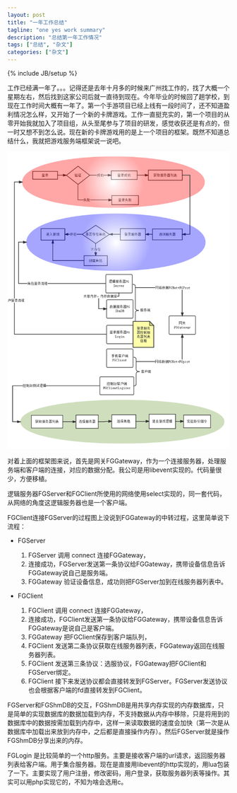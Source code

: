 ```yaml
---
layout: post
title: "一年工作总结"
tagline: "one yes work summary"
description: "总结第一年工作情况"
tags: ["总结", "杂文"]
categories: ["杂文"]
---
```

{% include JB/setup %}

工作已经满一年了。。。记得还是去年十月多的时候来广州找工作的，找了大概一个星期左右，然后找到这家公司后就一直待到现在。今年毕业的时候回了趟学校，到现在工作时间大概有一年了。第一个手游项目已经上线有一段时间了，还不知道盈利情况怎么样，又开始了一个新的卡牌游戏。工作一直挺充实的，第一个项目的从零开始我就加入了项目组，从头至尾参与了项目的研发，感觉收获还是有点的，但一时又想不到怎么说。现在新的卡牌游戏用的是上一个项目的框架。既然不知道总结什么，我就把游戏服务端框架说一说吧。


<img src="/assets/media/gameserver.png" alt="Sanjose" class="img-center">

对着上面的框架图来说，首先是网关FGGateway，作为一个连接服务器，处理服务端和客户端的连接，对应的数据分配。我公司是用libevent实现的。代码量很少，方便移植。

逻辑服务器FGServer和FGClient所使用的网络使用select实现的，同一套代码，从网络的角度这逻辑服务器也是一个客户端。

FGClient连接FGServer的过程图上没说到FGGateway的中转过程，这里简单说下流程：

* FGServer
    1. FGServer 调用 connect 连接FGGateway，
    2. 连接成功，FGServer发送第一条协议给FGGateway，携带设备信息告诉FGGateway说自己是服务端。
    3. FGGateway 验证设备信息，成功则把FGServer加到在线服务器列表中。

* FGClient
    1. FGClient 调用 connect 连接FGGateway，
    2. 连接成功，FGClient发送第一条协议给FGGateway，携带设备信息告诉FGGateway是说自己是客户端。
    3. FGGateway 把FGClient保存到客户端队列，
    4. FGClient 发送第二条协议获取在线服务器列表，FGGateway返回在线服务器列表。
    5. FGClient 发送第三条协议：选服协议，FGGateway把FGClient和FGServer绑定。
    6. FGClient 接下来发送协议都会直接转发到FGServer。FGServer发送协议也会根据客户端的fd直接转发到FGClient。

FGServer和FGShmDB的交互，FGShmDB是用共享内存实现的内存数据库，只是简单的实现数据库的数据加载到内存，不支持数据从内存中移除，只是将用到的数据库中的数据按需加载到内存中，这样一来读取数据的速度会加快（第一次是从数据库中加载出来放到内存中，之后都是直接操作内存）。然后FGServer就是操作FGShmDB分享出来的内存。

FGLogin 是比较简单的一个http服务。主要是接收客户端的url请求，返回服务器列表给客户端。用于集合服务器。现在是直接用libevent的http实现的，用lua包装了一下。主要实现了用户注册，修改密码，用户登录，获取服务器列表等操作。其实可以用php实现它的，不知为啥会选用c。


